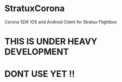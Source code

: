 # StratuxCorona

Corona SDK IOS and Android Client for Stratux Flightbox

# THIS IS UNDER HEAVY DEVELOPMENT
# DONT USE YET !!



